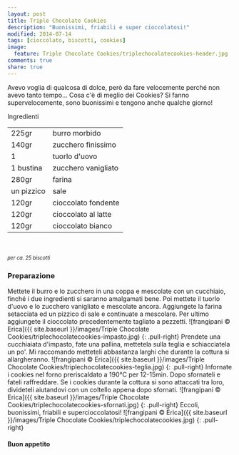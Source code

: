 ```yaml
---
layout: post
title: Triple Chocolate Cookies
description: "Buonissimi, friabili e super cioccolatosi!"
modified: 2014-07-14
tags: [cioccolato, biscotti, cookies]
image:
  feature: Triple Chocolate Cookies/triplechocolatecookies-header.jpg
comments: true
share: true
---
```


Avevo voglia di qualcosa di dolce, però da fare velocemente perché non avevo tanto tempo... Cosa c'è di meglio dei Cookies? Si fanno supervelocemente, sono buonissimi e tengono anche qualche giorno!


<div class="ingredients">
	<div class="ingredients-title">Ingredienti</div>
	<table>
		<tbody>
			<tr>
				<td>225gr</td>
				<td>burro morbido</td>
			</tr>
			<tr>
				<td>140gr</td>
				<td>zucchero finissimo</td>
			</tr>
			<tr>
				<td>1</td>
				<td>tuorlo d'uovo</td>
			</tr>
			<tr>
				<td>1 bustina</td>
				<td>zucchero vanigliato</td>
			</tr>
			<tr>
				<td>280gr</td>
				<td>farina</td>
			</tr>
			<tr>
				<td>un pizzico</td>
				<td>sale</td>
			</tr>
			<tr>
				<td>120gr</td>
				<td>cioccolato fondente</td>
			</tr>
			<tr>
				<td>120gr</td>
				<td>cioccolato al latte</td>
			</tr>
			<tr>
				<td>120gr</td>
				<td>cioccolato bianco</td>
			</tr>
		</tbody>
	</table>
	<br></br>
	<i class="pull-right" style="font-size: 80%;">per ca. 25 biscotti</i>
</div>


<h3>
	<font color="grey">
		<i class="icon-cogs"></i>
	</font> Preparazione
</h3>

Mettete il burro e lo zucchero in una coppa e mescolate con un cucchiaio, finché i due ingredienti si saranno amalgamati bene. Poi mettete il tuorlo d'uovo e lo zucchero vanigliato e mescolate ancora. Aggiungete la farina setacciata ed un pizzico di sale e continuate a mescolare. Per ultimo aggiungete il cioccolato precedentemente tagliato a pezzetti. 
![frangipani © Erica]({{ site.baseurl }}/images/Triple Chocolate Cookies/triplechocolatecookies-impasto.jpg)
{: .pull-right}
Prendete una cucchiaiata d'impasto, fate una pallina, mettetela sulla teglia e schiacciatela un po'. Mi raccomando metteteli abbastanza larghi che durante la cottura si allargheranno.
![frangipani © Erica]({{ site.baseurl }}/images/Triple Chocolate Cookies/triplechocolatecookies-teglia.jpg)
{: .pull-right}
Infornate i cookies nel forno preriscaldato a 190°C per 12-15min. Dopo sfornateli e fateli raffreddare. Se i cookies durante la cottura si sono attaccati tra loro, divideteli aiutandovi con un coltello appena dopo sfornati.
![frangipani © Erica]({{ site.baseurl }}/images/Triple Chocolate Cookies/triplechocolatecookies-sfornati.jpg)
{: .pull-right}
Eccoli, buonissimi, friabili e supercioccolatosi!
![frangipani © Erica]({{ site.baseurl }}/images/Triple Chocolate Cookies/triplechocolatecookies.jpg)
{: .pull-right}


<h4>Buon appetito
	<font color="red">
		<i class="icon-smile"></i>
	</font>
</h4>
